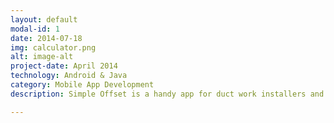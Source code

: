 ```yaml
---
layout: default
modal-id: 1
date: 2014-07-18
img: calculator.png
alt: image-alt
project-date: April 2014
technology: Android & Java
category: Mobile App Development
description: Simple Offset is a handy app for duct work installers and electricians.Calculate square offsets and risers by simply entering the offset length,depth and duct depth.. <a href="https://play.google.com/store/apps/details?id=varleyBrianJ.SimpleOffset&hl=en">Available now on Google Play Store </a>.

---
```

